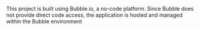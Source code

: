 This project is built using Bubble.io, a no-code platform. Since Bubble does not provide direct code access, the application is hosted and managed within the Bubble environment
